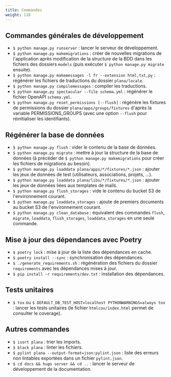 ```yaml
---
title: Commandes
weight: 116
---
```


## Commandes générales de développement

- `$ python manage.py runserver` : lancer le serveur de développement.
- `$ python manage.py makemigrations` : créer de nouvelles migrations de l'application après modification de la structure de la BDD dans les fichiers des dossiers `models` (puis exécuter `$ python manage.py migrate` ensuite).
- `$ python manage.py makemessages -l fr --extension html,txt,py` : régénérer les fichiers de traductions du dossier `plana/locale`.
- `$ python manage.py compilemessages` : compiler les traductions.
- `$ python manage.py spectacular --file schema.yml` : régénérer le fichier OpenAPI `schema.yml`.
- `$ python manage.py reset_permissions [--flush]` : régénère les fixtures de permissions du dossier `plana/apps/groups/fixtures` d'après la variable PERMISSIONS_GROUPS (avec une option `--flush` pour réinitialiser les identifiants).

## Régénérer la base de données

- `$ python manage.py flush` : vider le contenu de la base de données.
- `$ python manage.py migrate` : mettre à jour la structure de la base de données (à précéder de `$ python manage.py makemigrations` pour créer les fichiers de migrations au besoin).
- `$ python manage.py loaddata plana/apps/*/fixtures/*.json` : ajouter les jeux de données de test (utilisateurs, associations, projets, ...).
- `$ python manage.py loaddata plana/libs/*/fixtures/*.json` : ajouter les jeux de données liées aux templates de mails.
- `$ python manage.py flush_storages` : vide le contenu du bucket S3 de l'environnement courant.
- `$ python manage.py loaddata_storages` : ajoute de premiers documents au bucket S3 de l'environnement courant.
- `$ python manage.py clean_database` : équivalent des commandes `flush`, `migrate`, `loaddata`, `flush_storages`, `loaddata_storages` en une seule commande.

## Mise à jour des dépendances avec Poetry

- `$ poetry lock` : mise à jour de la liste des dépendances en cache.
- `$ poetry install --sync` : synchronisation des dépendances.
- `$ ./generate_requirements.sh` : régénération des fichiers du dossier `requirements` avec les dépendances mises à jour.
- `$ pip install -r requirements/dev.txt` : installation des dépendances.

## Tests unitaires

- `$ tox` ou `$ DEFAULT_DB_TEST_HOST=localhost PYTHONWARNINGS=always tox` : lancer les tests unitaires (le fichier `htmlcov/index.html` permet de consulter le coverage).

## Autres commandes

- `$ isort plana` : trier les imports.
- `$ black plana` : linter les fichiers.
- `$ pylint plana --output-format=json:pylint.json` : liste des erreurs non lintables exportées dans un fichier `pylint.json`.
- `$ cd docs && hugo server && cd ..` : lancer le serveur de développement de la documentation.
